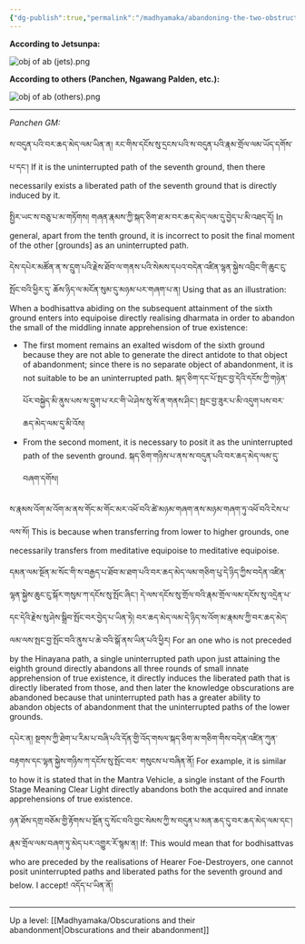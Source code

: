 ```yaml
---
{"dg-publish":true,"permalink":"/madhyamaka/abandoning-the-two-obstructions/"}
---
```


**According to Jetsunpa:**

![obj of ab (jets).png](/img/user/Madhyamaka/obj%20of%20ab%20(jets).png)

**According to others (Panchen, Ngawang Palden, etc.):**

![obj of ab (others).png](/img/user/Madhyamaka/obj%20of%20ab%20(others).png)

---
*Panchen GM:*

ས་བདུན་པའི་བར་ཆད་མེད་ལམ་ཡིན་ན། རང་གིས་དངོས་སུ་དྲངས་པའི་ས་བདུན་པའི་རྣམ་གྲོལ་ལམ་ཡོད་དགོས་པ་དང་། 
If it is the uninterrupted path of the seventh ground, then there necessarily exists a liberated path of the seventh ground that is directly induced by it.

སྤྱིར་ཡང་ས་བཅུ་པ་མ་གཏོགས། གཞན་རྣམས་ཀྱི་སྐད་ཅིག་ཐ་མ་བར་ཆད་མེད་ལམ་དུ་བྱེད་པ་མི་འཐད་དོ།
In general, apart from the tenth ground, it is incorrect to posit the final moment of the other [grounds] as an uninterrupted path.

དེས་དཔེར་མཚོན་ན་ས་དྲུག་པའི་རྗེས་ཐོབ་ལ་གནས་པའི་སེམས་དཔའ་བདེན་འཛིན་ལྷན་སྐྱེས་འབྲིང་གི་ཆུང་ངུ་སྤོང་བའི་ཕྱིར་དུ་
ཆོས་ཉིད་ལ་མངོན་སུམ་དུ་མཉམ་པར་གཞག་པ་ན།
Using that as an illustration: When a bodhisattva abiding on the subsequent attainment of the sixth ground enters into equipoise directly realising dharmata in order to abandon the small of the middling innate apprehension of true existence:
- The first moment remains an exalted wisdom of the sixth ground because they are not able to generate the direct antidote to that object of abandonment; since there is no separate object of abandonment, it is not suitable to be an uninterrupted path. 
  སྐད་ཅིག་དང་པོ་སྤང་བྱ་དེའི་དངོས་ཀྱི་གཉེན་པོར་བསྐྱེད་མི་ནུས་པས་ས་དྲུག་པ་རང་གི་ཡེ་ཤེས་སུ་སོ་ན་གནས་ཤིང་།
  སྤང་བྱ་ཟུར་པ་མི་འདུག་པས་བར་ཆད་མེད་ལམ་དུ་མི་འོས།
- From the second moment, it is necessary to posit it as the uninterrupted path of the seventh ground.
  སྐད་ཅིག་གཉིས་པ་ནས་ས་བདུན་པའི་བར་ཆད་མེད་ལམ་དུ་བཞག་དགོས།

ས་རྣམས་འོག་མ་འོག་མ་ནས་གོང་མ་གོང་མར་འཕོ་བའི་ཚེ་མཉམ་གཞག་ནས་མཉམ་གཞག་ཏུ་འཕོ་བའི་ངེས་པ་ལས་སོ།
This is because when transferring from lower to higher grounds, one necessarily transfers from meditative equipoise to meditative equipoise.

དམན་ལམ་སྔོན་མ་སོང་གི་ས་བརྒྱད་པ་ཐོབ་མ་ཐག་པའི་བར་ཆད་མེད་ལམ་གཅིག་པུ་དེ་ཉིད་ཀྱིས་བདེན་འཛིན་ལྷན་སྐྱེས་ཆུང་ངུ་སྐོར་གསུམ་ཀ་དངོས་སུ་སྤོང་ཞིང་། 
དེ་ལས་དངོས་སུ་གྲོལ་བའི་རྣམ་གྲོལ་ལམ་དངོས་སུ་འདྲེན་པ་དང་དེའི་རྗེས་སུ་ཤེས་སྒྲིབ་སྤོང་བར་བྱེད་པ་ཡིན་ཏེ། 
བར་ཆད་མེད་ལམ་དེ་ཉིད་ས་འོག་མ་རྣམས་ཀྱི་བར་ཆད་མེད་ལམ་ལས་སྤང་བྱ་སྤོང་བའི་ནུས་པ་ཆེ་བའི་སྒོ་ནས་ཡིན་པའི་ཕྱིར། 
For an one who is not preceded by the Hinayana path, a single uninterrupted path upon just attaining the eighth ground directly abandons all three rounds of small innate apprehension of true existence, it directly induces the liberated path that is directly liberated from those, and then later the knowledge obscurations are abandoned because that uninterrupted path has a greater ability to abandon objects of abandonment that the uninterrupted paths of the lower grounds.

དཔེར་ན། སྔགས་ཀྱི་ཐེག་པ་རིམ་པ་བཞི་པའི་དོན་གྱི་འོད་གསལ་སྐད་ཅིག་མ་གཅིག་གིས་བདེན་འཛིན་ཀུན་བརྟགས་དང་ལྷན་སྐྱེས་གཉིས་ཀ་དངོས་སུ་སྤོང་བར་
གསུངས་པ་བཞིན་ནོ།
For example, it is similar to how it is stated that in the Mantra Vehicle, a single instant of the Fourth Stage Meaning Clear Light directly abandons both the acquired and innate apprehensions of true existence.

ཉན་ཐོས་དགྲ་བཅོམ་གྱི་རྟོགས་པ་སྔོན་དུ་སོང་བའི་བྱང་སེམས་ཀྱི་ས་བདུན་པ་མན་ཆད་དུ་བར་ཆད་མེད་ལམ་དང་། རྣམ་གྲོལ་ལམ་བཞག་ཏུ་མེད་པར་འགྱུར་རོ་སྙམ་ན། 
If: This would mean that for bodhisattvas who are preceded by the realisations of Hearer Foe-Destroyers, one cannot posit uninterrupted paths and liberated paths for the seventh ground and below.
I accept! འདོད་པ་ཡིན་ནོ།


---
Up a level: [[Madhyamaka/Obscurations and their abandonment\|Obscurations and their abandonment]]